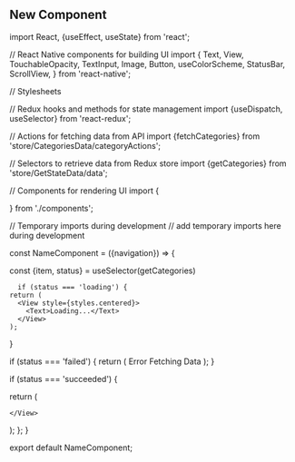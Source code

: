 ## New Component
import React, {useEffect, useState} from 'react';

// React Native components for building UI
import {
  Text,
  View,
  TouchableOpacity,
  TextInput,
  Image,
  Button,
  useColorScheme,
  StatusBar,
  ScrollView,
} from 'react-native';

// Stylesheets


// Redux hooks and methods for state management
import {useDispatch, useSelector} from 'react-redux';

// Actions for fetching data from API
import {fetchCategories} from 'store/CategoriesData/categoryActions';

// Selectors to retrieve data from Redux store
import {getCategories} from 'store/GetStateData/data';

// Components for rendering UI
import 
{
  
} from './components';

// Temporary imports during development
// add temporary imports here during development

const NameComponent = ({navigation}) => {
  
  const {item, status} = useSelector(getCategories)



      if (status === 'loading') {
    return (
      <View style={styles.centered}>
        <Text>Loading...</Text>
      </View>
    );
  }

  if (status === 'failed') {
    return (
      <View style={styles.centered}>
        <Text>Error Fetching Data</Text>
      </View>
    );
  }

  if (status === 'succeeded') {

  return (
    <View>

    </View>
  );
};
}

export default NameComponent;
